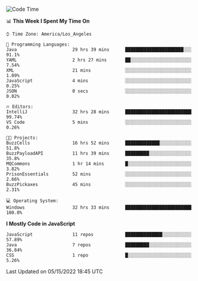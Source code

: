 <!--START_SECTION:waka-->
![Code Time](http://img.shields.io/badge/Code%20Time-0%20secs-blue)

📊 **This Week I Spent My Time On** 

```text
⌚︎ Time Zone: America/Los_Angeles

💬 Programming Languages: 
Java                     29 hrs 39 mins      ██████████████████████░░░   91.1% 
YAML                     2 hrs 27 mins       ██░░░░░░░░░░░░░░░░░░░░░░░   7.54% 
XML                      21 mins             ░░░░░░░░░░░░░░░░░░░░░░░░░   1.09% 
JavaScript               4 mins              ░░░░░░░░░░░░░░░░░░░░░░░░░   0.25% 
JSON                     0 secs              ░░░░░░░░░░░░░░░░░░░░░░░░░   0.02%

🔥 Editors: 
IntelliJ                 32 hrs 28 mins      █████████████████████████   99.74% 
VS Code                  5 mins              ░░░░░░░░░░░░░░░░░░░░░░░░░   0.26%

🐱‍💻 Projects: 
BuzzCells                16 hrs 52 mins      █████████████░░░░░░░░░░░░   51.8% 
BuzzPayloadAPI           11 hrs 39 mins      █████████░░░░░░░░░░░░░░░░   35.8% 
MQCommons                1 hr 14 mins        █░░░░░░░░░░░░░░░░░░░░░░░░   3.82% 
PrisonEssentials         52 mins             ░░░░░░░░░░░░░░░░░░░░░░░░░   2.66% 
BuzzPickaxes             45 mins             ░░░░░░░░░░░░░░░░░░░░░░░░░   2.31%

💻 Operating System: 
Windows                  32 hrs 33 mins      █████████████████████████   100.0%

```

**I Mostly Code in JavaScript** 

```text
JavaScript               11 repos            ██████████████░░░░░░░░░░░   57.89% 
Java                     7 repos             █████████░░░░░░░░░░░░░░░░   36.84% 
CSS                      1 repo              █░░░░░░░░░░░░░░░░░░░░░░░░   5.26%

```



 Last Updated on 05/15/2022 18:45 UTC
<!--END_SECTION:waka-->
